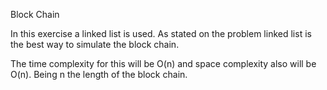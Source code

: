 Block Chain

In this exercise a linked list is used. As stated on the problem linked list is the
best way to simulate the block chain. 

The time complexity for this will be O(n) and space complexity also will be O(n). Being
n the length of the block chain.